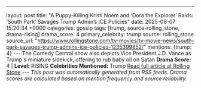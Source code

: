---
layout: post
title: "A Puppy-Killing Kristi Noem and ‘Dora the Explorer’ Raids: ‘South Park’ Savages Trump Admin’s ICE Policies"
date: 2025-08-07 15:20:34 +0000
categories: gossip
tags: [trump, source-rolling_stone, drama-rising]
drama_score: 4
primary_celebrity: trump
source: rolling_stone
source_url: "https://www.rollingstone.com/tv-movies/tv-movie-news/south-park-savages-trump-admins-ice-policies-1235399852/"
mentions: {trump: 4} --- The Comedy Central show also depicts Vice President J.D. Vance as Trump's miniature sidekick, offering to rub baby oil on Satan **Drama Score:** 4 | **Level:** RISING **Celebrities Mentioned:** Trump [Read full article at Rolling Stone](https://www.rollingstone.com/tv-movies/tv-movie-news/south-park-savages-trump-admins-ice-policies-1235399852/) --- *This post was automatically generated from RSS feeds. Drama scores are calculated based on mention frequency and source reliability.*